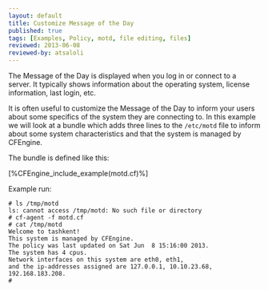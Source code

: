 ```yaml
---
layout: default
title: Customize Message of the Day
published: true
tags: [Examples, Policy, motd, file editing, files]
reviewed: 2013-06-08
reviewed-by: atsaloli
---
```


The Message of the Day is displayed when you log in or connect to a server. It typically shows information about the operating system, license information, last login, etc.

It is often useful to customize the Message of the Day to inform your users about some specifics of the system they are connecting to. In this example we will look at a bundle which adds three lines to the `/etc/motd` file to inform about some system characteristics and that the system is managed by CFEngine.

The bundle is defined like this:

[%CFEngine_include_example(motd.cf)%]

Example run:

```
# ls /tmp/motd
ls: cannot access /tmp/motd: No such file or directory
# cf-agent -f motd.cf
# cat /tmp/motd
Welcome to tashkent!
This system is managed by CFEngine.
The policy was last updated on Sat Jun  8 15:16:00 2013.
The system has 4 cpus.
Network interfaces on this system are eth0, eth1,
and the ip-addresses assigned are 127.0.0.1, 10.10.23.68, 192.168.183.208.
#
```
